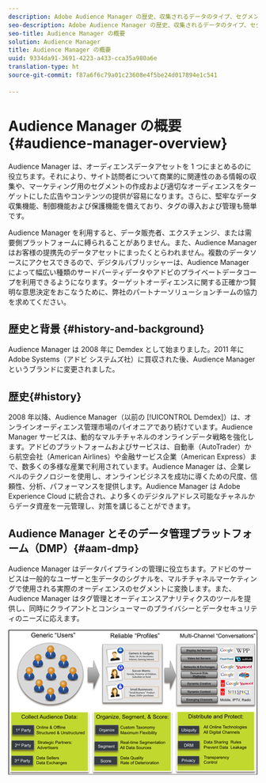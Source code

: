 ```yaml
---
description: Adobe Audience Manager の歴史、収集されるデータのタイプ、セグメント化、レポートなどに関する情報。
seo-description: Adobe Audience Manager の歴史、収集されるデータのタイプ、セグメント化、レポートなどに関する情報。
seo-title: Audience Manager の概要
solution: Audience Manager
title: Audience Manager の概要
uuid: 9334da91-3691-4223-a433-cca35a980a6e
translation-type: ht
source-git-commit: f87a6f6c79a01c23608e4f5be24d017894e1c541

---
```



# Audience Manager の概要 {#audience-manager-overview}

Audience Manager は、オーディエンスデータアセットを 1 つにまとめるのに役立ちます。それにより、サイト訪問者について商業的に関連性のある情報の収集や、マーケティング用のセグメントの作成および適切なオーディエンスをターゲットにした広告やコンテンツの提供が容易になります。さらに、堅牢なデータ収集機能、制御機能および保護機能を備えており、タグの導入および管理も簡単です。

Audience Manager を利用すると、データ販売者、エクスチェンジ、または需要側プラットフォームに縛られることがありません。また、Audience Manager はお客様の提携先のデータアセットにまったくとらわれません。複数のデータソースにアクセスできるので、デジタルパブリッシャーは、Audience Manager によって幅広い種類のサードパーティデータやアドビのプライベートデータコープを利用できるようになります。ターゲットオーディエンスに関する正確かつ賢明な意思決定をおこなうために、弊社のパートナーソリューションチームの協力を求めてください。

## 歴史と背景 {#history-and-background}

Audience Manager は 2008 年に Demdex として始まりました。2011 年に Adobe Systems（アドビ システムズ社）に買収された後、Audience Manager というブランドに変更されました。

<!-- 

c_history_and_background.xml

 -->

## 歴史{#history}

2008 年以降、Audience Manager（以前の [!UICONTROL Demdex]）は、オンラインオーディエンス管理市場のパイオニアであり続けています。Audience Manager サービスは、動的なマルチチャネルのオンラインデータ戦略を強化します。アドビのプラットフォームおよびサービスは、自動車（AutoTrader）から航空会社（American Airlines）や金融サービス企業（American Express）まで、数多くの多様な産業で利用されています。Audience Manager は、企業レベルのテクノロジーを使用し、オンラインビジネスを成功に導くための尺度、信頼性、分析、パフォーマンスを提供します。Audience Manager は Adobe Experience Cloud に統合され、より多くのデジタルアドレス可能なチャネルからデータ資産を一元管理し、対策を講じることができます。

## Audience Manager とそのデータ管理プラットフォーム（DMP）{#aam-dmp}

Audience Manager はデータパイプラインの管理に役立ちます。アドビのサービスは一般的なユーザーと生データのシグナルを、マルチチャネルマーケティングで使用される実際のオーディエンスのセグメントに変換します。また、Audience Manager はタグ管理とオーディエンスアナリティクスのツールを提供し、同時にクライアントとコンシューマーのプライバシーとデータセキュリティのニーズに応えます。

![](assets/am_overview_80.png)


